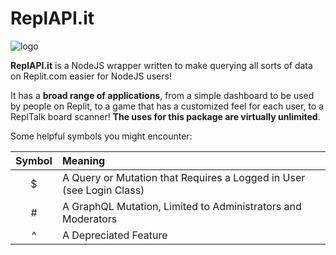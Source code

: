 # ReplAPI.it

![logo](/logo.jpg)

**ReplAPI.it** is a NodeJS wrapper written to make querying all sorts of data on Replit.com easier for NodeJS users!

It has a **broad range of applications**, from a simple dashboard to be used by people on Replit, to a game that has a customized feel for each user, to a ReplTalk board scanner! **The uses for this package are virtually unlimited**.

Some helpful symbols you might encounter:

| Symbol | Meaning |
| :---: | :--- |
| $ | A Query or Mutation that Requires a Logged in User (see Login Class) |
| # | A GraphQL Mutation, Limited to Administrators and Moderators |
| ^ | A Depreciated Feature |